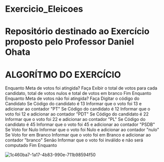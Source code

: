 # Exercicio_Eleicoes
# Repositório destinado ao Exercício proposto pelo Professor Daniel Ohata
# ALGORÍTMO DO EXERCÍCIO


Enquanto Meta de votos foi atingida? Faça
   Exibir o total de votos para cada candidato, total de votos nulos e total de votos em branco
Fim Enquanto
Enquanto Meta de votos não foi atingida? Faça
   Digitar o código do Candidato
   Se Código do candidato é 13
      Informar que o voto foi 13 e adicionar ao contador "PT"
   Se Código do candidato é 12
      Informar que o voto foi 12 e adicionar ao contador "PDT"
   Se Código do candidato é 22
      Informar que o voto foi 22 e adicionar ao contador "PL"
   Se Código do candidato é 45
      Informar que o voto foi 45 e adicionar ao contador "PSDB"
   Se Voto for Nulo
      Informar que o voto foi Nulo e adicionar ao contador "nulo"
   Se Voto for em Branco
      Informar que o voto foi em Branco e adicionar ao contador "branco"
   Senão
      Informar que o voto foi inválido e não será computado
 Fim Enquanto
 
![1c460ba7-1a17-4b83-990e-711b98594f50](https://user-images.githubusercontent.com/106120953/172264502-bd2960a5-880d-4dd5-be57-7f2a26a06edf.jpg)
